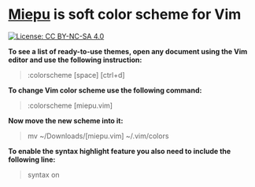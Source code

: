 # [Miepu](http://github.com/ekto/miepu "Miepu") is soft color scheme for Vim 

[![License: CC BY-NC-SA 4.0](https://licensebuttons.net/l/by-nc-sa/4.0/80x15.png)](https://creativecommons.org/licenses/by-nc-sa/4.0/)

**To see a list of ready-to-use themes, open any document using the Vim editor and use the following instruction:**
> :colorscheme [space] [ctrl+d]

**To change Vim color scheme use the following command:**
> :colorscheme [miepu.vim]

**Now move the new scheme into it:**
> mv ~/Downloads/[miepu.vim]  ~/.vim/colors

**To enable the syntax highlight feature you also need to include the following line:**
> syntax on
